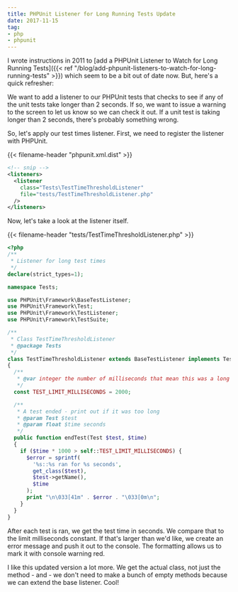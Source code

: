 ```yaml
---
title: PHPUnit Listener for Long Running Tests Update
date: 2017-11-15
tag:
- php
- phpunit
---
```

I wrote instructions in 2011 to [add a PHPUnit Listener to Watch for Long Running Tests]({{< ref "/blog/add-phpunit-listeners-to-watch-for-long-running-tests" >}}) which seem to be a bit out of date now.  But, here's a quick refresher:

<!--more-->

We want to add a listener to our PHPUnit tests that checks to see if any of the unit tests take longer than 2 seconds.  If so, we want to issue a warning to the screen to let us know so we can check it out.  If a unit test is taking longer than 2 seconds, there's probably something wrong.

So, let's apply our test times listener.  First, we need to register the listener with PHPUnit.

{{< filename-header "phpunit.xml.dist" >}}
```xml
<!-- snip -->
<listeners>
  <listener 
    class="Tests\TestTimeThresholdListener" 
    file="tests/TestTimeThresholdListener.php"
  />
</listeners>
```

Now, let's take a look at the listener itself.

{{< filename-header "tests/TestTimeThresholdListener.php" >}}
```php
<?php
/**
 * Listener for long test times
 */
declare(strict_types=1);

namespace Tests;

use PHPUnit\Framework\BaseTestListener;
use PHPUnit\Framework\Test;
use PHPUnit\Framework\TestListener;
use PHPUnit\Framework\TestSuite;

/**
 * Class TestTimeThresholdListener
 * @package Tests
 */
class TestTimeThresholdListener extends BaseTestListener implements TestListener
{
  /**
   * @var integer the number of milliseconds that mean this was a long test
   */
  const TEST_LIMIT_MILLISECONDS = 2000;

  /**
   * A test ended - print out if it was too long
   * @param Test $test
   * @param float $time seconds
   */
  public function endTest(Test $test, $time)
  {
    if ($time * 1000 > self::TEST_LIMIT_MILLISECONDS) {
      $error = sprintf(
        '%s::%s ran for %s seconds', 
        get_class($test), 
        $test->getName(), 
        $time
      );
      print "\n\033[41m" . $error . "\033[0m\n";
    }
  }
}
```

After each test is ran, we get the test time in seconds.  We compare that to the limit milliseconds constant.  If that's larger than we'd like, we create an error message and push it out to the console.  The formatting allows us to mark it with console warning red.

I like this updated version a lot more.  We get the actual class, not just the method - and - we don't need to make a bunch of empty methods because we can extend the base listener.  Cool!